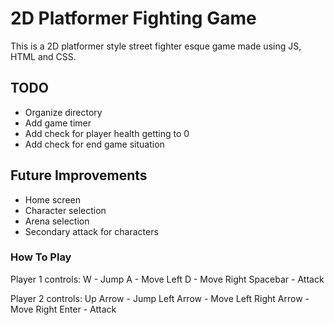 # 2D Platformer Fighting Game

This is a 2D platformer style street fighter esque game made using JS, HTML and CSS.

## TODO

- Organize directory
- Add game timer
- Add check for player health getting to 0
- Add check for end game situation

## Future Improvements
- Home screen
- Character selection
- Arena selection
- Secondary attack for characters

### How To Play

Player 1 controls:
W - Jump
A - Move Left
D - Move Right
Spacebar - Attack

Player 2 controls:
Up Arrow - Jump
Left Arrow - Move Left
Right Arrow - Move Right
Enter - Attack
